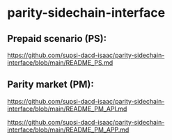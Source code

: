 # parity-sidechain-interface

## Prepaid scenario (PS):

https://github.com/supsi-dacd-isaac/parity-sidechain-interface/blob/main/README_PS.md

## Parity market (PM):

https://github.com/supsi-dacd-isaac/parity-sidechain-interface/blob/main/README_PM_API.md

https://github.com/supsi-dacd-isaac/parity-sidechain-interface/blob/main/README_PM_APP.md
